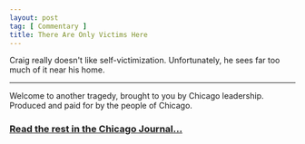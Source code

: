```yaml
---
layout: post
tag: [ Commentary ]
title: There Are Only Victims Here
---
```


Craig really doesn't like self-victimization. Unfortunately, he sees far too much of it near his home.

---

Welcome to another tragedy, brought to you by Chicago leadership. Produced and paid for by the people of Chicago.<br>

<h3><a href="https://www.chicagojournal.com/opinion-there-are-only-victims-here/">Read the rest in the Chicago Journal...</a></h3>

<br/>
